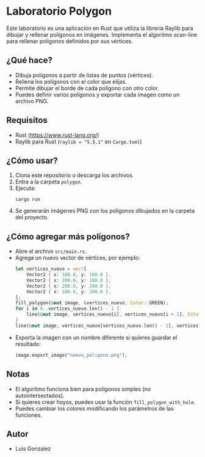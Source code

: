 # Laboratorio Polygon

Este laboratorio es una aplicación en Rust que utiliza la librería Raylib para dibujar y rellenar polígonos en imágenes. Implementa el algoritmo scan-line para rellenar polígonos definidos por sus vértices.

## ¿Qué hace?
- Dibuja polígonos a partir de listas de puntos (vértices).
- Rellena los polígonos con el color que elijas.
- Permite dibujar el borde de cada polígono con otro color.
- Puedes definir varios polígonos y exportar cada imagen como un archivo PNG.

## Requisitos
- Rust (https://www.rust-lang.org/)
- Raylib para Rust (`raylib = "5.5.1"` en `Cargo.toml`)

## ¿Cómo usar?
1. Clona este repositorio o descarga los archivos.
2. Entra a la carpeta `polygon`.
3. Ejecuta:
   ```
   cargo run
   ```
4. Se generarán imágenes PNG con los polígonos dibujados en la carpeta del proyecto.

## ¿Cómo agregar más polígonos?
- Abre el archivo `src/main.rs`.
- Agrega un nuevo vector de vértices, por ejemplo:
  ```rust
  let vertices_nuevo = vec![
      Vector2 { x: 100.0, y: 100.0 },
      Vector2 { x: 200.0, y: 100.0 },
      Vector2 { x: 200.0, y: 200.0 },
      Vector2 { x: 100.0, y: 200.0 },
  ];
  fill_polygon(&mut image, &vertices_nuevo, Color::GREEN);
  for i in 0..vertices_nuevo.len() - 1 {
      line(&mut image, vertices_nuevo[i], vertices_nuevo[i + 1], Color::WHITE);
  }
  line(&mut image, vertices_nuevo[vertices_nuevo.len() - 1], vertices_nuevo[0], Color::WHITE);
  ```
- Exporta la imagen con un nombre diferente si quieres guardar el resultado:
  ```rust
  image.export_image("nuevo_poligono.png");
  ```

## Notas
- El algoritmo funciona bien para polígonos simples (no autointersectados).
- Si quieres crear hoyos, puedes usar la función `fill_polygon_with_hole`.
- Puedes cambiar los colores modificando los parámetros de las funciones.

## Autor
- Luis Gonzalez 
